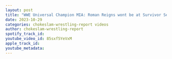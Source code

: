 ```yaml
---
layout: post
title: "WWE Universal Champion MIA: Roman Reigns wont be at Survivor Series? Ep#167"
date: 2023-10-29
categories: chokeslam-wrestling-report videos
author: chokeslam-wrestling-report
spotify_track_id: 
youtube_video_id: 85sxf5YeVxM
apple_track_id: 
youtube_metadata: 
---
```

